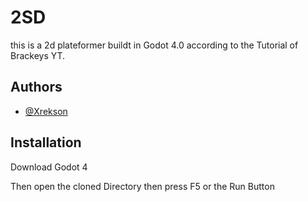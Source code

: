 
# 2SD

this is a 2d plateformer buildt in Godot 4.0 according to the Tutorial of Brackeys YT.


## Authors

- [@Xrekson](https://github.com/Xrekson)


## Installation

Download Godot 4

Then open the cloned Directory then press F5 or the Run Button
    